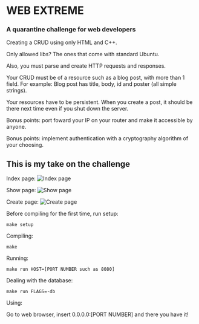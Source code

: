 # WEB EXTREME
### A quarantine challenge for web developers

Creating a CRUD using only HTML and C++.

Only allowed libs? The ones that come with standard Ubuntu.

Also, you must parse and create HTTP requests and responses.

Your CRUD must be of a resource such as a blog post, with more than 1 field. For example: Blog post has title, body, id and poster (all simple strings).

Your resources have to be persistent. When you create a post, it should be there next time even if you shut down the server.

Bonus points: port foward your IP on your router and make it accessible by anyone.

Bonus points: implement authentication with a cryptography algorithm of your choosing.

## This is my take on the challenge

Index page:
![Index page](https://i.imgur.com/Vthe2su.png)

Show page:
![Show page](https://i.imgur.com/uuC9LCS.png)

Create page:
![Create page](https://i.imgur.com/PdYm3Gi.png)

Before compiling for the first time, run setup:
```
make setup
```

Compiling:
```
make
```

Running:
```
make run HOST=[PORT NUMBER such as 8080]
```

Dealing with the database:
```
make run FLAGS=-db
```

Using:

Go to web browser, insert 0.0.0.0:[PORT NUMBER] and there you have it!

